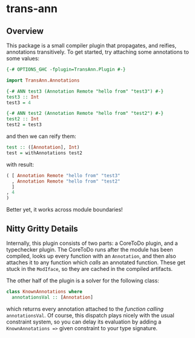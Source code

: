 # trans-ann

## Overview

This package is a small compiler plugin that propagates, and reifies, annotations
transitively. To get started, try attaching some annotations to some values:

```haskell
{-# OPTIONS_GHC -fplugin=TransAnn.Plugin #-}

import TransAnn.Annotations

{-# ANN test3 (Annotation Remote "hello from" "test3") #-}
test3 :: Int
test3 = 4

{-# ANN test2 (Annotation Remote "hello from" "test2") #-}
test2 :: Int
test2 = test3
```

and then we can reify them:

```haskell
test :: ([Annotation], Int)
test = withAnnotations test2
```

with result:

```haskell
( [ Annotation Remote "hello from" "test3"
  , Annotation Remote "hello from" "test2"
  ]
, 4
)
```

Better yet, it works across module boundaries!


## Nitty Gritty Details

Internally, this plugin consists of two parts: a CoreToDo plugin, and a
typechecker plugin. The CoreToDo runs after the module has been compiled, looks
up every function with an `Annotation`, and then also attaches it to any
function which *calls* an annotated function. These get stuck in the `ModIface`,
so they are cached in the compiled artifacts.

The other half of the plugin is a solver for the following class:

```haskell
class KnownAnnotations where
  annotationsVal :: [Annotation]
```

which returns every annotation attached to the *function calling*
`annotationsVal`. Of course, this dispatch plays nicely with the usual
constraint system, so you can delay its evaluation by adding a
`KnownAnnotations =>` given constraint to your type signature.

